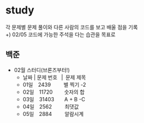 # study
각 문제별 문제 풀이와 다른 사람의 코드를 보고 배울 점을 기록 \
+) 02/05 코드에 가능한 주석을 다는 습관을 목표로
## 백준 
- 02월 스터디(브론즈부터!)
  - 날짜 | 문제 번호 &ensp;|&ensp;문제 제목
  - 01일&emsp;2439&emsp;&emsp;&ensp;별 찍기 -2
  - 02일&emsp;11720 &emsp;&emsp;숫자의 합
  - 03일&emsp;31403&emsp;&emsp;A + B -C
  - 04일&emsp;2562&emsp;&emsp;&ensp;최댓값
  - 05일&emsp;2884&emsp;&emsp;&ensp;알람시계